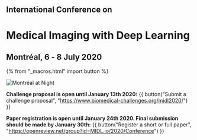 <h2 class="midl">International Conference on</h2>
<h1 class="midl">Medical&nbsp;Imaging with Deep&nbsp;Learning</h1>
<h2 class="centered">Montréal, 6 ‑ 8 July 2020</h2>

{% from "_macros.html" import button %}


<p class="primary-photo centered">
    <img alt="Montréal at Night" src="/images/montreal-at-night.jpg">
</p>


**Challenge proposal is open until January 13th 2020:**
{{ button("Submit a challenge proposal", "https://www.biomedical-challenges.org/midl2020/") }}

**Paper registration is open until January 24th 2020. Final submission should be made by January 30th:**
{{ button("Register a short or full paper", "https://openreview.net/group?id=MIDL.io/2020/Conference") }}

